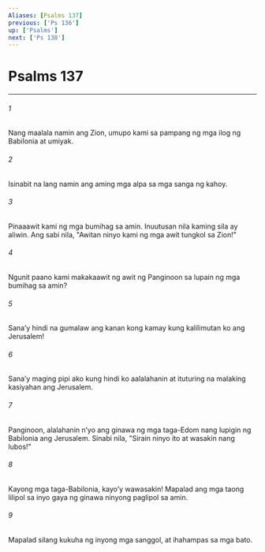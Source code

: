 ```yaml
---
Aliases: [Psalms 137]
previous: ['Ps 136']
up: ['Psalms']
next: ['Ps 138']
---
```

# Psalms 137

***

###### 1
Nang maalala namin ang Zion, umupo kami sa pampang ng mga ilog ng Babilonia at umiyak. 

###### 2
Isinabit na lang namin ang aming mga alpa sa mga sanga ng kahoy. 

###### 3
Pinaaawit kami ng mga bumihag sa amin. Inuutusan nila kaming sila ay aliwin. Ang sabi nila, "Awitan ninyo kami ng mga awit tungkol sa Zion!" 

###### 4
Ngunit paano kami makakaawit ng awit ng Panginoon sa lupain ng mga bumihag sa amin? 

###### 5
Sanaʼy hindi na gumalaw ang kanan kong kamay kung kalilimutan ko ang Jerusalem! 

###### 6
Sanaʼy maging pipi ako kung hindi ko aalalahanin at ituturing na malaking kasiyahan ang Jerusalem. 

###### 7
Panginoon, alalahanin nʼyo ang ginawa ng mga taga-Edom nang lupigin ng Babilonia ang Jerusalem. Sinabi nila, "Sirain ninyo ito at wasakin nang lubos!" 

###### 8
Kayong mga taga-Babilonia, kayoʼy wawasakin! Mapalad ang mga taong lilipol sa inyo gaya ng ginawa ninyong paglipol sa amin. 

###### 9
Mapalad silang kukuha ng inyong mga sanggol, at ihahampas sa mga bato.
